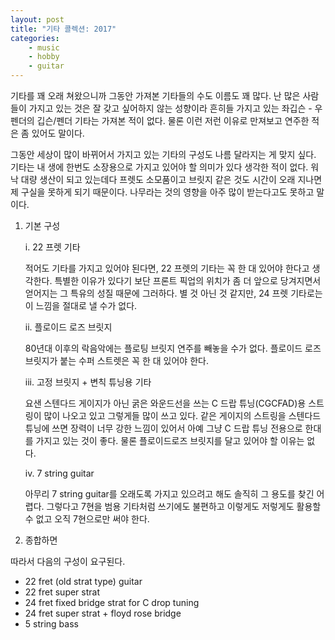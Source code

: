 ```yaml
---
layout: post
title: "기타 콜렉션: 2017"
categories:
    - music
    - hobby
    - guitar
---
```


기타를 꽤 오래 쳐왔으니까 그동안 가져본 기타들의 수도 이름도 꽤 많다. 난 많은 사람들이 가지고 있는 것은 잘 갖고 싶어하지 않는 성향이라 흔히들 가지고 있는 좌깁슨 - 우펜더의 깁슨/펜더 기타는 가져본 적이 없다. 물론 이런 저런 이유로 만져보고 연주한 적은 좀 있어도 말이다.

그동안 세상이 많이 바뀌어서 가지고 있는 기타의 구성도 나름 달라지는 게 맞지 싶다. 기타는 내 생에 한번도 소장용으로 가지고 있어야 할 의미가 있다 생각한 적이 없다. 워낙 대량 생산이 되고 있는데다 프렛도 소모품이고 브릿지 같은 것도 시간이 오래 지나면 제 구실을 못하게 되기 때문이다. 나무라는 것의 영향을 아주 많이 받는다고도 못하고 말이다.

1. 기본 구성

   i. 22 프렛 기타

   적어도 기타를 가지고 있어야 된다면, 22 프렛의 기타는 꼭 한 대 있어야 한다고 생각한다. 특별한 이유가 있다기 보단 프론트 픽업의 위치가 좀 더 앞으로 당겨지면서 얻어지는 그 특유의 성질 때문에 그러하다. 별 것 아닌 것 같지만, 24 프렛 기타로는 이 느낌을 절대로 낼 수가 없다.

   ii. 플로이드 로즈 브릿지

   80년대 이후의 락음악에는 플로팅 브릿지 연주를 빼놓을 수가 없다. 플로이드 로즈 브릿지가 붙는 수퍼 스트렛은 꼭 한 대 있어야 한다.  

   iii. 고정 브릿지 + 변칙 튜닝용 기타

   요샌 스텐다드 게이지가 아닌 굵은 와운드선을 쓰는 C 드랍 튜닝(CGCFAD)용 스트링이 많이 나오고 있고 그렇게들 많이 쓰고 있다. 같은 게이지의 스트링을 스텐다드 튜닝에 쓰면 장력이 너무 강한 느낌이 있어서 아예 그냥 C 드랍 튜닝 전용으로 한대를 가지고 있는 것이 좋다. 물론 플로이드로즈 브릿지를 달고 있어야 할 이유는 없다.

   iv. 7 string guitar

   아무리 7 string guitar를 오래도록 가지고 있으려고 해도 솔직히 그 용도를 찾긴 어렵다. 그렇다고 7현을 범용 기타처럼 쓰기에도 불편하고 이렇게도 저렇게도 활용할 수 없고 오직 7현으로만 써야 한다. 

1. 종합하면

따라서 다음의 구성이 요구된다.

* 22 fret (old strat type) guitar
* 22 fret super strat
* 24 fret fixed bridge strat for C drop tuning
* 24 fret super strat + floyd rose bridge
* 5 string bass

